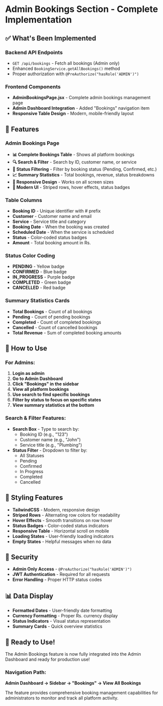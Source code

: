 # Admin Bookings Section - Complete Implementation

## ✅ What's Been Implemented

### Backend API Endpoints
- `GET /api/bookings` - Fetch all bookings (Admin only)
- Enhanced `BookingService.getAllBookings()` method
- Proper authorization with `@PreAuthorize("hasRole('ADMIN')")`

### Frontend Components
- **AdminBookingsPage.jsx** - Complete admin bookings management page
- **Admin Dashboard Integration** - Added "Bookings" navigation item
- **Responsive Table Design** - Modern, mobile-friendly layout

## 🎯 Features

### Admin Bookings Page
- **📊 Complete Bookings Table** - Shows all platform bookings
- **🔍 Search & Filter** - Search by ID, customer name, or service
- **📅 Status Filtering** - Filter by booking status (Pending, Confirmed, etc.)
- **📈 Summary Statistics** - Total bookings, revenue, status breakdowns
- **📱 Responsive Design** - Works on all screen sizes
- **🎨 Modern UI** - Striped rows, hover effects, status badges

### Table Columns
- **Booking ID** - Unique identifier with # prefix
- **Customer** - Customer name and email
- **Service** - Service title and category
- **Booking Date** - When the booking was created
- **Scheduled Date** - When the service is scheduled
- **Status** - Color-coded status badges
- **Amount** - Total booking amount in Rs.

### Status Color Coding
- **PENDING** - Yellow badge
- **CONFIRMED** - Blue badge
- **IN_PROGRESS** - Purple badge
- **COMPLETED** - Green badge
- **CANCELLED** - Red badge

### Summary Statistics Cards
- **Total Bookings** - Count of all bookings
- **Pending** - Count of pending bookings
- **Completed** - Count of completed bookings
- **Cancelled** - Count of cancelled bookings
- **Total Revenue** - Sum of completed booking amounts

## 🔧 How to Use

### For Admins:
1. **Login as admin**
2. **Go to Admin Dashboard**
3. **Click "Bookings" in the sidebar**
4. **View all platform bookings**
5. **Use search to find specific bookings**
6. **Filter by status to focus on specific states**
7. **View summary statistics at the bottom**

### Search & Filter Features:
- **Search Box** - Type to search by:
  - Booking ID (e.g., "123")
  - Customer name (e.g., "John")
  - Service title (e.g., "Plumbing")
- **Status Filter** - Dropdown to filter by:
  - All Statuses
  - Pending
  - Confirmed
  - In Progress
  - Completed
  - Cancelled

## 🎨 Styling Features
- **TailwindCSS** - Modern, responsive design
- **Striped Rows** - Alternating row colors for readability
- **Hover Effects** - Smooth transitions on row hover
- **Status Badges** - Color-coded status indicators
- **Responsive Table** - Horizontal scroll on mobile
- **Loading States** - User-friendly loading indicators
- **Empty States** - Helpful messages when no data

## 🔐 Security
- **Admin Only Access** - `@PreAuthorize("hasRole('ADMIN')")`
- **JWT Authentication** - Required for all requests
- **Error Handling** - Proper HTTP status codes

## 📊 Data Display
- **Formatted Dates** - User-friendly date formatting
- **Currency Formatting** - Proper Rs. currency display
- **Status Indicators** - Visual status representation
- **Summary Cards** - Quick overview statistics

## 🚀 Ready to Use!
The Admin Bookings feature is now fully integrated into the Admin Dashboard and ready for production use!

### Navigation Path:
**Admin Dashboard → Sidebar → "Bookings" → View All Bookings**

The feature provides comprehensive booking management capabilities for administrators to monitor and track all platform activity.
